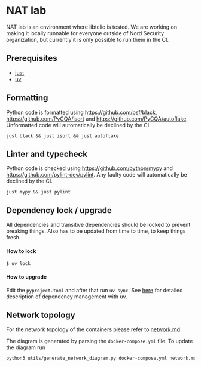 # NAT lab

NAT lab is an environment where libtelio is tested.
We are working on making it locally runnable for everyone outside of
Nord Security organization, but currently it is only possible to run
them in the CI.

## Prerequisites

- [just](https://just.systems/)
- [uv](https://docs.astral.sh/uv/)

## Formatting

Python code is formatted using https://github.com/psf/black, https://github.com/PyCQA/isort and https://github.com/PyCQA/autoflake.
Unformatted code will automatically be declined by the CI.
```
just black && just isort && just autoflake
```

## Linter and typecheck

Python code is checked using https://github.com/python/mypy and https://github.com/pylint-dev/pylint.
Any faulty code will automatically be declined by the CI.
```
just mypy && just pylint
```

## Dependency lock / upgrade
All dependencies and transitive dependencies should be locked to prevent breaking things. Also has to be updated from time to time, to keep things fresh.

#### How to lock
```
$ uv lock
```

#### How to upgrade

Edit the `pyproject.toml` and after that run `uv sync`. See [here](https://docs.astral.sh/uv/concepts/projects/dependencies/) for detailed description of dependency management with uv.

## Network topology
For the network topology of the containers please refer to [network.md](network.md)

The diagram is generated by parsing the `docker-compose.yml` file.
To update the diagram run 
```bash
python3 utils/generate_network_diagram.py docker-compose.yml network.md
```

